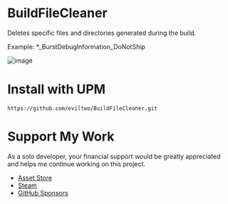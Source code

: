 # BuildFileCleaner
Deletes specific files and directories generated during the build. 

Example: *_BurstDebugInformation_DoNotShip

![image](https://github.com/user-attachments/assets/a7561037-89a6-442e-8831-c2f2adfdaafa)

# Install with UPM
```
https://github.com/eviltwo/BuildFileCleaner.git
```

# Support My Work
As a solo developer, your financial support would be greatly appreciated and helps me continue working on this project.
- [Asset Store](https://assetstore.unity.com/publishers/12117)
- [Steam](https://store.steampowered.com/curator/45066588)
- [GitHub Sponsors](https://github.com/sponsors/eviltwo)
